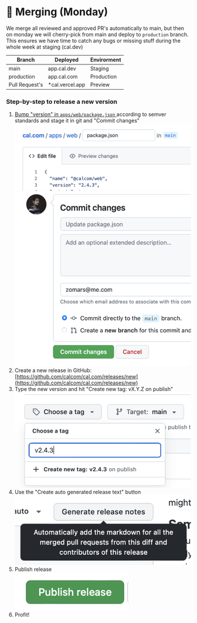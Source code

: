 # 🌝 Merging (Monday)

We merge all reviewed and approved PR's automatically to main, but then on monday we will cherry-pick from main and deploy to `production` branch. This ensures we have time to catch any bugs or missing stuff during the whole week at staging (cal.dev)

| Branch         | Deployed         | Envirorment |
| -------------- | ---------------- | ----------- |
| main           | app.cal.dev      | Staging     |
| production     | app.cal.com      | Production  |
| Pull Request's | \*cal.vercel.app | Preview     |

### Step-by-step to release a new version

1. [Bump "version" in `apps/web/package.json` ](https://github.com/calcom/cal.com/edit/main/apps/web/package.json)according to semver standards and stage it in git and "Commit changes"\
   <img src="../../.gitbook/assets/image (6) (1).png" alt="" data-size="original"> <img src="../../.gitbook/assets/image (8).png" alt="" data-size="original">
2. Create a new release in GitHub:\
   [https://github.com/calcom/cal.com/releases/new](https://github.com/calcom/cal.com/releases/new)
3. Type the new version and hit "Create new tag: vX.Y.Z on publish"\
   ![](<../../.gitbook/assets/image (14).png>)
4. Use the "Create auto generated release text" button\
   ![](<../../.gitbook/assets/image (2) (1).png>)
5. Publish release\
   ![](<../../.gitbook/assets/image (11) (1).png>)
6. Profit!

